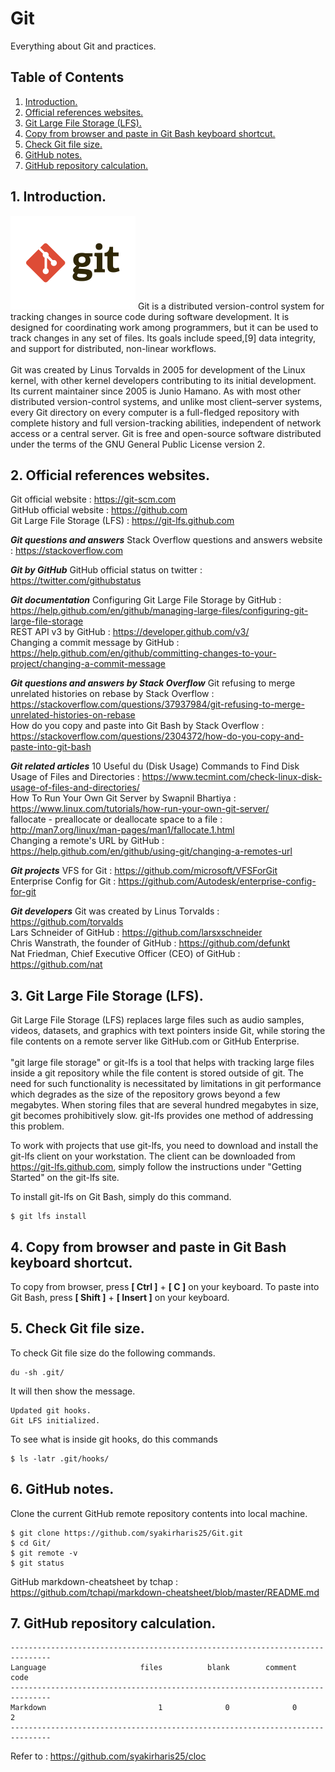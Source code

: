 # Git
Everything about Git and practices.

## Table of Contents
1. [Introduction.](#introduction)
2. [Official references websites.](#references)
3. [Git Large File Storage (LFS).](#LFS)
4. [Copy from browser and paste in Git Bash keyboard shortcut.](#copypaste)
5. [Check Git file size.](#gitsize)
6. [GitHub notes.](#github)
7. [GitHub repository calculation.](#calculation)

<a name="introduction"></a>
## 1. Introduction.
<img src="git.png" height="150"> 
Git is a distributed version-control system for tracking changes in source code during software development. It is designed for coordinating work among programmers, but it can be used to track changes in any set of files. Its goals include speed,[9] data integrity, and support for distributed, non-linear workflows.
<br /><br />
Git was created by Linus Torvalds in 2005 for development of the Linux kernel, with other kernel developers contributing to its initial development. Its current maintainer since 2005 is Junio Hamano. As with most other distributed version-control systems, and unlike most client–server systems, every Git directory on every computer is a full-fledged repository with complete history and full version-tracking abilities, independent of network access or a central server. Git is free and open-source software distributed under the terms of the GNU General Public License version 2.

<a name="references"></a>
## 2. Official references websites. <br />
Git official website : https://git-scm.com <br />
GitHub official website : https://github.com <br />
Git Large File Storage (LFS) : https://git-lfs.github.com <br />

**_Git questions and answers_**
Stack Overflow questions and answers website : https://stackoverflow.com <br />

**_Git by GitHub_**
GitHub official status on twitter : https://twitter.com/githubstatus <br />

**_Git documentation_**
Configuring Git Large File Storage by GitHub : https://help.github.com/en/github/managing-large-files/configuring-git-large-file-storage <br />
REST API v3 by GitHub : https://developer.github.com/v3/ <br />
Changing a commit message by GitHub : https://help.github.com/en/github/committing-changes-to-your-project/changing-a-commit-message <br />

**_Git questions and answers by Stack Overflow_**
Git refusing to merge unrelated histories on rebase by Stack Overflow : https://stackoverflow.com/questions/37937984/git-refusing-to-merge-unrelated-histories-on-rebase <br />
How do you copy and paste into Git Bash by Stack Overflow : https://stackoverflow.com/questions/2304372/how-do-you-copy-and-paste-into-git-bash <br />

**_Git related articles_**
10 Useful du (Disk Usage) Commands to Find Disk Usage of Files and Directories : https://www.tecmint.com/check-linux-disk-usage-of-files-and-directories/ <br />
How To Run Your Own Git Server by Swapnil Bhartiya : https://www.linux.com/tutorials/how-run-your-own-git-server/ <br />
fallocate - preallocate or deallocate space to a file : http://man7.org/linux/man-pages/man1/fallocate.1.html <br />
Changing a remote's URL by GitHub : https://help.github.com/en/github/using-git/changing-a-remotes-url <br />

**_Git projects_**
VFS for Git : https://github.com/microsoft/VFSForGit<br />
Enterprise Config for Git : https://github.com/Autodesk/enterprise-config-for-git <br />

**_Git developers_**
Git was created by Linus Torvalds : https://github.com/torvalds <br />
Lars Schneider of GitHub : https://github.com/larsxschneider <br />
Chris Wanstrath, the founder of GitHub : https://github.com/defunkt <br />
Nat Friedman, Chief Executive Officer (CEO) of GitHub : https://github.com/nat <br />

<a name="LFS"></a>
## 3. Git Large File Storage (LFS).
Git Large File Storage (LFS) replaces large files such as audio samples, videos, datasets, and graphics with text pointers inside Git, while storing the file contents on a remote server like GitHub.com or GitHub Enterprise.
<br /><br />
"git large file storage" or git-lfs is a tool that helps with tracking large files inside a git repository while the file content is stored outside of git. The need for such functionality is necessitated by limitations in git performance which degrades as the size of the repository grows beyond a few megabytes. When storing files that are several hundred megabytes in size, git becomes prohibitively slow. git-lfs provides one method of addressing this problem.

To work with projects that use git-lfs, you need to download and install the git-lfs client on your workstation. The client can be downloaded from https://git-lfs.github.com, simply follow the instructions under "Getting Started" on the git-lfs site.

To install git-lfs on Git Bash, simply do this command.
```
$ git lfs install
```

<a name="copypaste"></a>
## 4. Copy from browser and paste in Git Bash keyboard shortcut.
To copy from browser, press **[ Ctrl ]** + **[ C ]** on your keyboard.
To paste into Git Bash, press **[ Shift ]** + **[ Insert ]** on your keyboard.

<a name="gitsize"></a>
## 5. Check Git file size.
To check Git file size do the following commands.
```
du -sh .git/
```

It will then show the message.
```
Updated git hooks.
Git LFS initialized.
```

To see what is inside git hooks, do this commands
```
$ ls -latr .git/hooks/
```

<a name="github"></a>
## 6. GitHub notes.
Clone the current GitHub remote repository contents into local machine.
```
$ git clone https://github.com/syakirharis25/Git.git
$ cd Git/
$ git remote -v
$ git status
```

GitHub markdown-cheatsheet by tchap : https://github.com/tchapi/markdown-cheatsheet/blob/master/README.md

<a name="calculation"></a>
## 7. GitHub repository calculation.
```
-------------------------------------------------------------------------------
Language                     files          blank        comment           code
-------------------------------------------------------------------------------
Markdown                         1              0              0              2
-------------------------------------------------------------------------------
```
Refer to : https://github.com/syakirharis25/cloc

